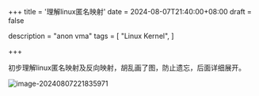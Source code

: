 +++
title = '理解linux匿名映射'
date = 2024-08-07T21:40:00+08:00
draft = false

description = "anon vma"
tags = [
    "Linux Kernel",
]

+++

初步理解linux匿名映射及反向映射，胡乱画了图，防止遗忘，后面详细展开。

![image-20240807221835971](/Img/image-20240807221835971.png)
